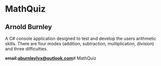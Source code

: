 # MathQuiz


## Arnold Burnley


A C# console application designed to test and develop the users arithmetic skills. There are four modes (addition, subtraction, multiplication, division)  
and three difficulties. 

**email:aburnleylvx@outlook.com**#   M a t h Q u i z  
 